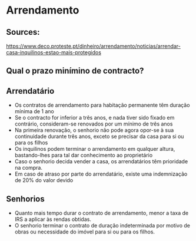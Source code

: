 # Arrendamento

## Sources:
https://www.deco.proteste.pt/dinheiro/arrendamento/noticias/arrendar-casa-inquilinos-estao-mais-protegidos


## Qual o prazo minímino de contracto?

## Arrendatário
* Os contratos de arrendamento para habitação permanente têm duração mínima de 1 ano
* Se o contracto for inferior a três anos, e nada tiver sido fixado em contrário, consideram-se renovados por um mínimo de três anos
* Na primeira renovação, o senhorio não pode agora opor-se à sua continuidade durante três anos, exceto se precisar da casa para si ou para os filhos
* Os inquilinos podem terminar o arrendamento em qualquer altura, bastando-lhes para tal dar conhecimento ao proprietário
* Caso o senhorio decida vender a casa, os arrendatários têm prioridade na compra.
* Em caso de atraso por parte do arrendatário, existe uma indemnização de 20% do valor devido

## Senhorios
* Quanto mais tempo durar o contrato de arrendamento, menor a taxa de IRS a aplicar às rendas obtidas.
* O senhorio terminar o contrato de duração indeterminada por motivo de obras ou necessidade do imóvel para si ou para os filhos.

